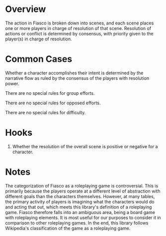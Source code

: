 # Overview

The action in Fiasco is broken down into scenes, and each scene places one or more players in charge
of resolution of that scene. Resolution of actions or conflict is determined by consensus, with
priority given to the player(s) in charge of resolution.

# Common Cases
Whether a character accomplishes their intent is determined by the narrative flow as ruled by the
consensus of the players with resolution power.

There are no special rules for group efforts.

There are no special rules for opposed efforts.

There are no special rules for difficulty.

# Hooks
1. Whether the resolution of the overall scene is positive or negative for a character.

# Notes
The categorization of Fiasco as a roleplaying game is controversial. This is primarily because the
players operate at a different level of abstraction with different goals than the characters
themselves. However, at many tables, the primary activity of players is imagining what the
characters would do and acting that out, which meets this library's definition of a roleplaying
game. Fiasco therefore falls into an ambiguous area, being a board game with roleplaying elements.
It is most useful for our purposes to consider it in comparison to other roleplaying games. In the
end, this library follows Wikipedia's classification of the game as a roleplaying game.
